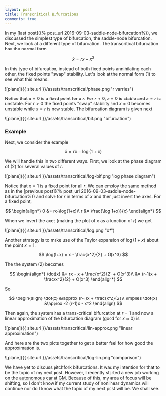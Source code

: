 ```yaml
---
layout: post
title: Transcritical Bifurcations
comments: true
---
```


In my [last post]({% post_url  2016-09-03-saddle-node-bifurcation%}), we discussed the simplest type of bifurcation, the saddle-node bifurcation. Next, we look at a different type of bifurcation. The transcritical bifurcation has the normal form

$$
\begin{equation}
\dot{x} = rx - x^2
\end{equation}
$$

In this type of bifurcation, instead of both fixed points annihilating each other, the fixed points "swap" stability. Let's look at the normal form (1) to see what this means.

![plane]({{ site.url }}/assets/transcritical/phase.png "r varries")

Notice that $x=0$ is a fixed point for a $r$.  For $r<0$, $x = 0$ is stable and $x = r$ is unstable.  For $r>0$ the fixed points "swap" stability and $x=0$ becomes unstable while $x=r$ is now stable. The bifurcation diagram is given next

![plane]({{ site.url }}/assets/transcritical/bif.png "bifurcation")

### Example ###
Next, we consider the example 

$$
\begin{equation}
\dot{x} = rx - \log(1+x)
\end{equation}
$$

We will handle this in two different ways. First, we look at the phase diagram of (2) for several values of $r$.

![plane]({{ site.url }}/assets/transcritical/log-bif.png "log phase diagram")

Notice that $x=1$ is a fixed point for all $r$. We can employ the same method as in the [previous post]({% post_url  2016-09-03-saddle-node-bifurcation%}) and solve for $r$ in terms of $x$ and then just invert the axes. For a fixed point, 

$$
\begin{align*}
0 &= rx-\log(1+x)\\
r &= \frac{\log(1+x)}{x}
\end{align*}
$$

When we invert the axes (making the plot of $x$ as a function of $r$) we get

![plane]({{ site.url }}/assets/transcritical/log.png "x*")

Another strategy is to make use of the Taylor expansion of $\log(1+x)$ about the point $x=1$.

$$
\log(1+x) = x - \frac{x^2}{2} + O(x^3)
$$

The the system (2) becomes

$$
\begin{align*}
\dot{x} &= rx - x + \frac{x^2}{2} + O(x^3)\\
&= (r-1)x + \frac{x^2}{2} + O(x^3)
\end{align*}
$$

So 

$$
\begin{align}
\dot{x} &\approx (r-1)x + \frac{x^2}{2}\\
\implies \dot{x} &\approx -2 (r-1)x - x^2
\end{align}
$$

Then again, the system has a trans-critical bifurcation at $r = 1$ and now a linear approximation of the bifurcation diagram (good for $x \approx 0$) is 

![plane]({{ site.url }}/assets/transcritical/lin-approx.png "linear approximation")

And here are the two plots together to get a better feel for how good the approximation is.

![plane]({{ site.url }}/assets/transcritical/log-lin.png "comparison")

We have yet to discuss pitchfork bifurcations. It was my intention for that to be the topic of my next post. However, I recently started a new job working on the [autonomous car](http://media.gm.com/media/us/en/gm/news.detail.html/content/Pages/news/us/en/2016/mar/0311-cruise.html) at [GM](http://www.gm.com/index.html). Because of this, my area of focus will be shifting, so I don't know if my current study of nonlinear dynamics will continue nor do I know what the topic of my next post will be. We shall see.